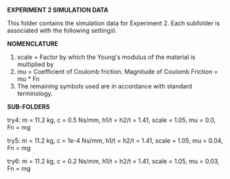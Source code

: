 **EXPERIMENT 2 SIMULATION DATA**


This folder contains the simulation data for Experiment 2. Each subfolder is associated with the following settings\

**NOMENCLATURE**

1) scale = Factor by which the Young's modulus of the material is multiplied by
2) mu = Coefficient of Coulomb friction. Magnitude of Coulomb Friction = mu * Fn
3) The remaining symbols used are in accordance with standard terminology.

**SUB-FOLDERS**

try4: m = 11.2 kg, c = 0.5 Ns/mm, h1/t = h2/t = 1.41, scale = 1.05, mu = 0.0, Fn = mg

try5: m = 11.2 kg, c = 1e-4 Ns/mm, h1/t = h2/t = 1.41, scale = 1.05, mu = 0.04, Fn = mg

try6: m = 11.2 kg, c = 0.2 Ns/mm, h1/t = h2/t = 1.41, scale = 1.05, mu = 0.03, Fn = mg
